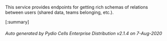






This service provides endpoints for getting rich schemas of relations between users (shared data, teams belonging, etc.).

[:summary]

###### Auto generated by Pydio Cells Enterprise Distribution v2.1.4 on 7-Aug-2020
